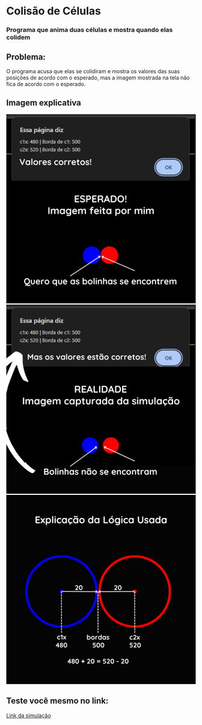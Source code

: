 # Colisão de Células
### Programa que anima duas células e mostra quando elas colidem

## Problema:

O programa acusa que elas se colidiram e mostra os valores das suas posições de acordo com o esperado, mas a imagem mostrada na tela não fica de acordo com o esperado.

## Imagem explicativa

![software_print](1.png)
![software_print](2.png)
![software_print](3.png)

## Teste você mesmo no link:

[Link da simulação](https://www.youtube.com/watch?v=Klp2Q462chU)